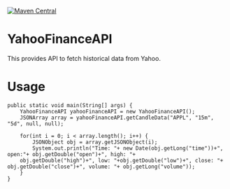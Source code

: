 [![Maven Central](https://maven-badges.herokuapp.com/maven-central/com.github.kedarkulk7/yahooFinanceAPI/badge.svg?style=plastic)](https://maven-badges.herokuapp.com/maven-central/com.github.kedarkulk7/yahooFinanceAPI)

# YahooFinanceAPI
This provides API to fetch historical data from Yahoo. 

# Usage

	public static void main(String[] args) {
		YahooFinanceAPI yahooFinanceAPI = new YahooFinanceAPI();
		JSONArray array = yahooFinanceAPI.getCandleData("APPL", "15m", "5d", null, null);
		
		for(int i = 0; i < array.length(); i++) {
			JSONObject obj = array.getJSONObject(i);
			System.out.println("Time: "+ new Date(obj.getLong("time"))+", open:"+ obj.getDouble("open")+", high: "+ 
		obj.getDouble("high")+", low: "+obj.getDouble("low")+", close: "+ obj.getDouble("close")+", volume: "+ obj.getLong("volume"));
		}
	}

